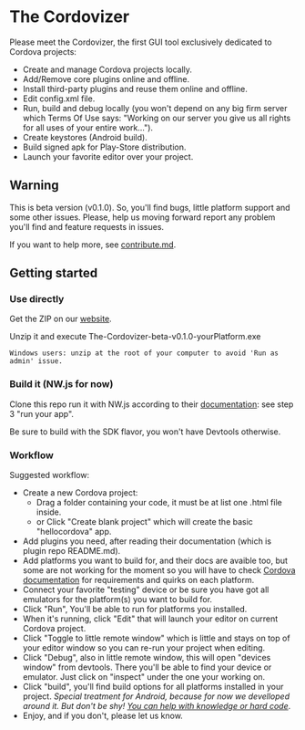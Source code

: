 
# The Cordovizer 

Please meet the Cordovizer, the first GUI tool exclusively dedicated to Cordova projects:
- Create and manage Cordova projects locally.
- Add/Remove core plugins online and offline.
- Install third-party plugins and reuse them online and offline.
- Edit config.xml file.
- Run, build and debug locally (you won't depend on any big firm server which Terms Of Use says: "Working on our server you give us all rights for all uses of your entire work...").
- Create keystores (Android build).
- Build signed apk for Play-Store distribution.
- Launch your favorite editor over your project.

## Warning
This is beta version (v0.1.0). So, you'll find bugs, little platform support and some other issues. Please, help us moving forward report any problem you'll find and feature requests in issues.

If you want to help more, see [contribute.md](./contribute.md).

## Getting started

### Use directly
Get the ZIP on our [website](http://www.cordovizer.cdswebbuilder.eu).

Unzip it and execute The-Cordovizer-beta-v0.1.0-yourPlatform.exe

```
Windows users: unzip at the root of your computer to avoid 'Run as admin' issue.
```


### Build it (NW.js for now)
Clone this repo run it with NW.js according to their [documentation](http://docs.nwjs.io/en/latest/For%20Users/Getting%20Started/#write-nwjs-app): see step 3 "run your app".

Be sure to build with the SDK flavor, you won't have Devtools otherwise.

### Workflow
Suggested workflow:
- Create a new Cordova project:
    - Drag a folder containing your code, it must be at list one .html file inside.
    - or Click "Create blank project" which will create the basic "hellocordova" app.
- Add plugins you need, after reading their documentation (which is plugin repo README.md).
- Add platforms you want to build for, and their docs are avaible too, but some are not working for the moment so you will have to check [Cordova documentation](http://cordova.apache.org/docs/en/latest/) for requirements and quirks on each platform.
- Connect your favorite "testing" device or be sure you have got all emulators for the platform(s) you want to build for.
- Click "Run", You'll be able to run for platforms you installed.
- When it's running, click "Edit" that will launch your editor on current Cordova project.
- Click "Toggle to little remote window" which is little and stays on top of your editor window so you can re-run your project when editing.
- Click "Debug", also in little remote window, this will open "devices window" from devtools. There you'll be able to find your device or emulator. Just click on "inspect" under the one your working on.
- Click "build", you'll find build options for all platforms installed in your project. *Special treatment for Android, because for now we develloped around it. But don't be shy! [You can help with knowledge or hard code](./contribute.md)*.
- Enjoy, and if you don't, please let us know.


